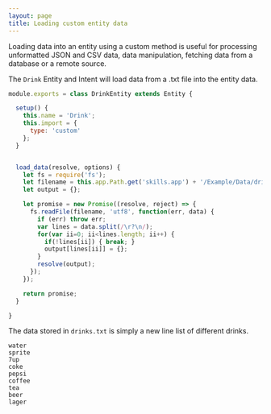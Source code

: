 ```yaml
---
layout: page
title: Loading custom entity data
---
```


Loading data into an entity using a custom method is useful for processing unformatted JSON and CSV data, data manipulation, fetching data from a database or a remote source.

The `Drink` Entity and Intent will load data from a .txt file into the entity data.

~~~javascript
module.exports = class DrinkEntity extends Entity {

  setup() {
    this.name = 'Drink';
    this.import = {
      type: 'custom'
    };
  }


  load_data(resolve, options) {
    let fs = require('fs');
    let filename = this.app.Path.get('skills.app') + '/Example/Data/drinks.txt';
    let output = {};

    let promise = new Promise((resolve, reject) => {
      fs.readFile(filename, 'utf8', function(err, data) {
        if (err) throw err;
        var lines = data.split(/\r?\n/);
        for(var ii=0; ii<lines.length; ii++) {
          if(!lines[ii]) { break; }
          output[lines[ii]] = {};
        }
        resolve(output);
      });
    });

    return promise;
  }

}
~~~

The data stored in `drinks.txt` is simply a new line list of different drinks.

~~~
water
sprite
7up
coke
pepsi
coffee
tea
beer
lager
~~~